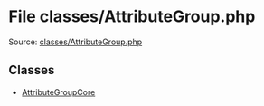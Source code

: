 File classes/AttributeGroup.php
=========

Source: [classes/AttributeGroup.php](https://github.com/PrestaShop/PrestaShop/blob/1.5.4.1/classes/AttributeGroup.php)


Classes
-------

* [AttributeGroupCore](class.AttributeGroupCore.md)

